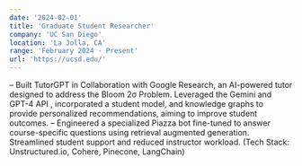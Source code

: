 ```yaml
---
date: '2024-02-01'
title: 'Graduate Student Researcher'
company: 'UC San Diego'
location: 'La Jolla, CA'
range: 'February 2024 - Present'
url: 'https://ucsd.edu/'
---
```


– Built TutorGPT in Collaboration with Google Research, an AI-powered tutor designed to address the Bloom 2σ Problem. Leveraged the Gemini and GPT-4 API ,
incorporated a student model, and knowledge graphs to provide personalized recommendations, aiming to
improve student outcomes.
– Engineered a specialized Piazza bot fine-tuned to answer course-specific questions using retrieval augmented
generation. Streamlined student support and reduced instructor workload. (Tech Stack: Unstructured.io,
Cohere, Pinecone, LangChain)
